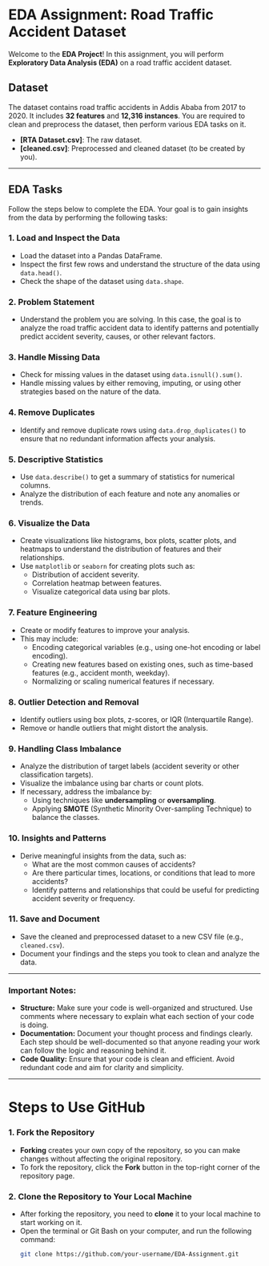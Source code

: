 # **EDA Assignment: Road Traffic Accident Dataset**

Welcome to the **EDA Project**! In this assignment, you will perform **Exploratory Data Analysis (EDA)** on a road traffic accident dataset.

## **Dataset**
The dataset contains road traffic accidents in Addis Ababa from 2017 to 2020. It includes **32 features** and **12,316 instances**. You are required to clean and preprocess the dataset, then perform various EDA tasks on it.

- **[RTA Dataset.csv]**: The raw dataset.
- **[cleaned.csv]**: Preprocessed and cleaned dataset (to be created by you).

---

## **EDA Tasks**
Follow the steps below to complete the EDA. Your goal is to gain insights from the data by performing the following tasks:

### **1. Load and Inspect the Data**
- Load the dataset into a Pandas DataFrame.
- Inspect the first few rows and understand the structure of the data using `data.head()`.
- Check the shape of the dataset using `data.shape`.
  
### **2. Problem Statement**
- Understand the problem you are solving. In this case, the goal is to analyze the road traffic accident data to identify patterns and potentially predict accident severity, causes, or other relevant factors.

### **3. Handle Missing Data**
- Check for missing values in the dataset using `data.isnull().sum()`.
- Handle missing values by either removing, imputing, or using other strategies based on the nature of the data.

### **4. Remove Duplicates**
- Identify and remove duplicate rows using `data.drop_duplicates()` to ensure that no redundant information affects your analysis.

### **5. Descriptive Statistics**
- Use `data.describe()` to get a summary of statistics for numerical columns.
- Analyze the distribution of each feature and note any anomalies or trends.

### **6. Visualize the Data**
- Create visualizations like histograms, box plots, scatter plots, and heatmaps to understand the distribution of features and their relationships.
- Use `matplotlib` or `seaborn` for creating plots such as:
  - Distribution of accident severity.
  - Correlation heatmap between features.
  - Visualize categorical data using bar plots.

### **7. Feature Engineering**
- Create or modify features to improve your analysis.
- This may include:
  - Encoding categorical variables (e.g., using one-hot encoding or label encoding).
  - Creating new features based on existing ones, such as time-based features (e.g., accident month, weekday).
  - Normalizing or scaling numerical features if necessary.

### **8. Outlier Detection and Removal**
- Identify outliers using box plots, z-scores, or IQR (Interquartile Range).
- Remove or handle outliers that might distort the analysis.

### **9. Handling Class Imbalance**
- Analyze the distribution of target labels (accident severity or other classification targets).
- Visualize the imbalance using bar charts or count plots.
- If necessary, address the imbalance by:
  - Using techniques like **undersampling** or **oversampling**.
  - Applying **SMOTE** (Synthetic Minority Over-sampling Technique) to balance the classes.

### **10. Insights and Patterns**
- Derive meaningful insights from the data, such as:
  - What are the most common causes of accidents?
  - Are there particular times, locations, or conditions that lead to more accidents?
  - Identify patterns and relationships that could be useful for predicting accident severity or frequency.

### **11. Save and Document**
- Save the cleaned and preprocessed dataset to a new CSV file (e.g., `cleaned.csv`).
- Document your findings and the steps you took to clean and analyze the data.

---

### **Important Notes:**
- **Structure:** Make sure your code is well-organized and structured. Use comments where necessary to explain what each section of your code is doing.
- **Documentation:** Document your thought process and findings clearly. Each step should be well-documented so that anyone reading your work can follow the logic and reasoning behind it.
- **Code Quality:** Ensure that your code is clean and efficient. Avoid redundant code and aim for clarity and simplicity.

---

# **Steps to Use GitHub**

### **1. Fork the Repository**
- **Forking** creates your own copy of the repository, so you can make changes without affecting the original repository.
- To fork the repository, click the **Fork** button in the top-right corner of the repository page.

### **2. Clone the Repository to Your Local Machine**
- After forking the repository, you need to **clone** it to your local machine to start working on it.
- Open the terminal or Git Bash on your computer, and run the following command:
  ```bash
  git clone https://github.com/your-username/EDA-Assignment.git
